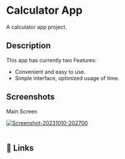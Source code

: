 # Calculator App

A calculator app project.

## Description

This app has currently two Features:

* Convenient and easy to use.
* Simple interface, optimized usage of time.

## Screenshots

Main Screen

<a href='https://postimg.cc/CRFy1Z7D' target='_blank'><img src='https://i.postimg.cc/y8R7LcSf/Screenshot-20231010-202700.png' border='0' alt='Screenshot-20231010-202700'/></a><br/><br/>

## 🔗 Links

